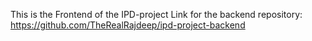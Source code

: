This is the Frontend of the IPD-project
Link for the backend repository:
https://github.com/TheRealRajdeep/ipd-project-backend
